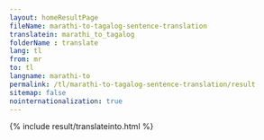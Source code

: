 ```yaml
---
layout: homeResultPage
fileName: marathi-to-tagalog-sentence-translation
translatein: marathi_to_tagalog
folderName : translate
lang: tl
from: mr
to: tl
langname: marathi-to
permalink: /tl/marathi-to-tagalog-sentence-translation/result
sitemap: false
nointernationalization: true
---
```

{% include result/translateinto.html %}

<script src="/js/result/translation.js" data-foldername="{{page.folderName}}" data-lang="{{page.lang}}"></script>
